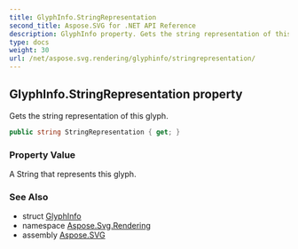 ```yaml
---
title: GlyphInfo.StringRepresentation
second_title: Aspose.SVG for .NET API Reference
description: GlyphInfo property. Gets the string representation of this glyph
type: docs
weight: 30
url: /net/aspose.svg.rendering/glyphinfo/stringrepresentation/
---
```

## GlyphInfo.StringRepresentation property

Gets the string representation of this glyph.

```csharp
public string StringRepresentation { get; }
```

### Property Value

A String that represents this glyph.

### See Also

* struct [GlyphInfo](../)
* namespace [Aspose.Svg.Rendering](../../glyphinfo/)
* assembly [Aspose.SVG](../../../)
